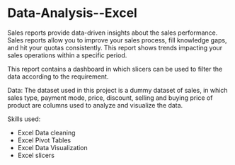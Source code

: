 # Data-Analysis--Excel

Sales reports provide data-driven insights about the sales performance. Sales reports allow you to improve your sales process, fill knowledge gaps, and hit your quotas consistently. This report shows trends impacting your sales operations within a specific period.

This report contains a dashboard in which slicers can be used to filter the data according to the requirement.

Data:
The dataset used in this project is a dummy dataset of sales, in which sales type, payment mode, price, discount, selling and buying price of product are columns used to analyze and visualize the data.

Skills used:
  - Excel Data cleaning
  - Excel Pivot Tables
  - Excel Data Visualization
  - Excel slicers
